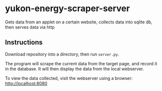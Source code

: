 # yukon-energy-scraper-server
Gets data from an applet on a certain website, collects data into sqlite db, then serves data via http

## Instructions
Download repository into a directory, then run `server.py`.

The program will scrape the current data from the target page, and record it in the database. It will then display the data from the local webserver.

To view the data collected, visit the webserver using a browser: [http://localhost:8080](http://localhost:8080)
